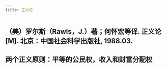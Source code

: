 ```yaml
---
title: 正义论
---
```


## （美）罗尔斯（Rawls，J.）著；何怀宏等译. 正义论[M]. 北京：中国社会科学出版社, 1988.03.
## 两个正义原则：平等的公民权，收入和财富分配权
